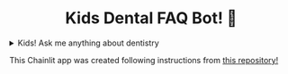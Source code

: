 ## <h1 align="center" id="heading">Kids Dental FAQ Bot! 🦷</h1>


<details>
  <summary>Kids! Ask me anything about dentistry</summary>

I am a bot specializing in kids dentistry. I am here to answer your questions in a fun way that children can understand. 
</details>

<p></p>

This Chainlit app was created following instructions from [this repository!](https://github.com/AI-Maker-Space/Beyond-ChatGPT)
